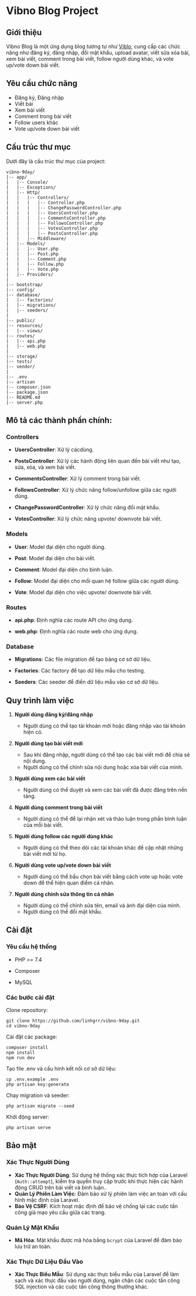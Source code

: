 # Vibno Blog Project

## Giới thiệu
Vibno Blog là một ứng dụng blog tương tự như [Viblo](https://viblo.asia), cung cấp các chức năng như đăng ký, đăng nhập, đổi mật khẩu, upload avatar, viết sửa xóa bài, xem bài viết, comment trong bài viết, follow người dùng khác, và vote up/vote down bài viết.

## Yêu cầu chức năng
- Đăng ký, Đăng nhập
- Viết bài
- Xem bài viết
- Comment trong bài viết
- Follow users khác
- Vote up/vote down bài viết

## Cấu trúc thư mục

Dưới đây là cấu trúc thư mục của project:

```plaintext
vibno-9day/
|-- app/
|   |-- Console/
|   |-- Exceptions/
|   |-- Http/
|   |   |-- Controllers/
|   |   |   |-- Controller.php
|   |   |   |-- ChangePasswordController.php
|   |   |   |-- UsersController.php
|   |   |   |-- CommentsController.php
|   |   |   |-- FollowsController.php
|   |   |   |-- VotesController.php
|   |   |   |-- PostsController.php
|   |   |-- Middleware/
|   |-- Models/
|   |   |-- User.php
|   |   |-- Post.php
|   |   |-- Comment.php
|   |   |-- Follow.php
|   |   |-- Vote.php
|   |-- Providers/
|
|-- bootstrap/
|-- config/
|-- database/
|   |-- factories/
|   |-- migrations/
|   |-- seeders/
|
|-- public/
|-- resources/
|   |-- views/
|-- routes/
|   |-- api.php
|   |-- web.php
|
|-- storage/
|-- tests/
|-- vendor/
|
|-- .env
|-- artisan
|-- composer.json
|-- package.json
|-- README.md
|-- server.php
```
## Mô tả các thành phần chính:

### Controllers
- **UsersController**: Xử lý cácdùng.

- **PostsController**: Xử lý các hành động liên quan đến bài viết như tạo, sửa, xóa, và xem bài viết.

- **CommentsController**: Xử lý comment trong bài viết.

- **FollowsController**: Xử lý chức năng follow/unfollow giữa các người dùng.

- **ChangePasswordController**: Xử lý chức năng đổi mật khẩu.

- **VotesController**: Xử lý chức năng upvote/ downvote bài viết.

### Models
- **User**: Model đại diện cho người dùng.

- **Post**: Model đại diện cho bài viết.

- **Comment**: Model đại diện cho bình luận.

- **Follow**: Model đại diện cho mối quan hệ follow giữa các người dùng.

- **Vote**: Model đại diện cho việc upvote/ downvote bài viết.

### Routes
- **api.php**: Định nghĩa các route API cho ứng dụng.

- **web.php**: Định nghĩa các route web cho ứng dụng.

### Database
- **Migrations**: Các file migration để tạo bảng cơ sở dữ liệu.

- **Factories**: Các factory để tạo dữ liệu mẫu cho testing.

- **Seeders**: Các seeder để điền dữ liệu mẫu vào cơ sở dữ liệu.

## Quy trình làm việc

1. **Người dùng đăng ký/đăng nhập**
    - Người dùng có thể tạo tài khoản mới hoặc đăng nhập vào tài khoản hiện có.

2. **Người dùng tạo bài viết mới**
    - Sau khi đăng nhập, người dùng có thể tạo các bài viết mới để chia sẻ nội dung.
    - Người dùng có thể chỉnh sửa nội dung hoặc xóa bài viết của mình.

3. **Người dùng xem các bài viết**
    - Người dùng có thể duyệt và xem các bài viết đã được đăng trên nền tảng.

4. **Người dùng comment trong bài viết**
    - Người dùng có thể để lại nhận xét và thảo luận trong phần bình luận của mỗi bài viết.

5. **Người dùng follow các người dùng khác**
    - Người dùng có thể theo dõi các tài khoản khác để cập nhật những bài viết mới từ họ.

6. **Người dùng vote up/vote down bài viết**
    - Người dùng có thể bầu chọn bài viết bằng cách vote up hoặc vote down để thể hiện quan điểm cá nhân.
  
7. **Người dùng chỉnh sửa thông tin cá nhân**
    - Người dùng có thể chỉnh sửa tên, email và ảnh đại diện của mình.
    - Người dùng có thể đổi mật khẩu.


## Cài đặt

### Yêu cầu hệ thống

- PHP >= 7.4

- Composer

- MySQL

### Các bước cài đặt
Clone repository:
```
git clone https://github.com/linhgrr/vibno-9day.git
cd vibno-9day
```
Cài đặt các package:
```
composer install
npm install
npm run dev
```
Tạo file .env và cấu hình kết nối cơ sở dữ liệu:

```
cp .env.example .env
php artisan key:generate
```
Chạy migration và seeder:
```
php artisan migrate --seed
```
Khởi động server:
```
php artisan serve
```
## Bảo mật
### Xác Thực Người Dùng
- **Xác Thực Người Dùng**: Sử dụng hệ thống xác thực tích hợp của Laravel (`Auth::attempt`), kiểm tra quyền truy cập trước khi thực hiện các hành động CRUD trên bài viết và bình luận..
- **Quản Lý Phiên Làm Việc**: Đảm bảo xử lý phiên làm việc an toàn với cấu hình mặc định của Laravel.
- **Bảo Vệ CSRF**: Kích hoạt mặc định để bảo vệ chống lại các cuộc tấn công giả mạo yêu cầu giữa các trang.
  
### Quản Lý Mật Khẩu
- **Mã Hóa**: Mật khẩu được mã hóa bằng `bcrypt` của Laravel để đảm bảo lưu trữ an toàn.

### Xác Thực Dữ Liệu Đầu Vào
- **Xác Thực Biểu Mẫu**: Sử dụng xác thực biểu mẫu của Laravel để làm sạch và xác thực đầu vào người dùng, ngăn chặn các cuộc tấn công SQL injection và các cuộc tấn công thông thường khác.


